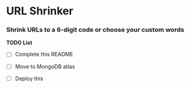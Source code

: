# URL Shrinker

### Shrink URLs to a 6-digit code or choose your custom words

**TODO List**

- [ ] Complete this README
- [ ] Move to MongoDB atlas
- [ ] Deploy this

